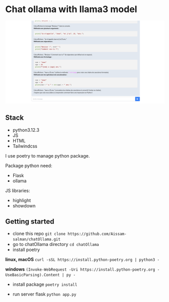 # Chat ollama with llama3 model
![img.png](img.png)

## Stack
- python3.12.3
- JS 
- HTML 
- Tailwindcss

I use poetry to manage python package. 

Package python need: 
- Flask
- ollama



JS libraries: 
- highlight
- showdown

## Getting started
- clone this repo
```git clone https://github.com/Aissam-salman/chatOllama.git```
- go to chatOllama directory
```cd chatOllama```
- install poetry 

**linux, macOS**
```curl -sSL https://install.python-poetry.org | python3 -```

**windows** 
```(Invoke-WebRequest -Uri https://install.python-poetry.org -UseBasicParsing).Content | py - ```

- install package 
```poetry install```

- run server flask 
```python app.py```
